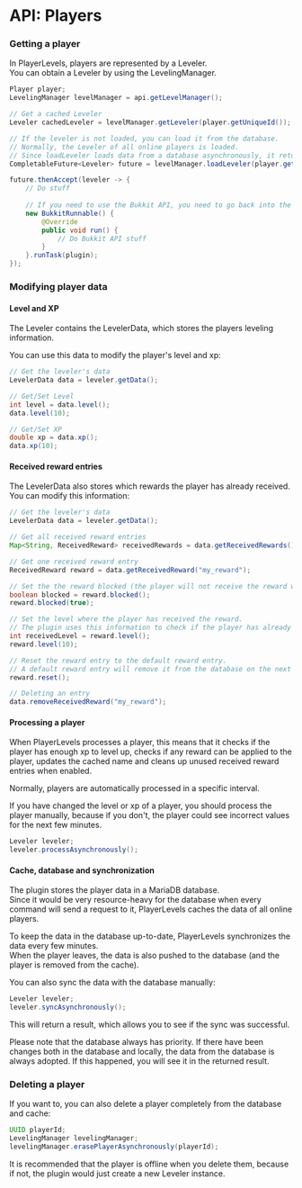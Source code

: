 # API: Players

### Getting a player
In PlayerLevels, players are represented by a Leveler.  
You can obtain a Leveler by using the LevelingManager.

```java
Player player;
LevelingManager levelManager = api.getLevelManager();

// Get a cached Leveler
Leveler cachedLeveler = levelManager.getLeveler(player.getUniqueId());

// If the leveler is not loaded, you can load it from the database.
// Normally, the Leveler of all online players is loaded.
// Since loadLeveler loads data from a database asynchronously, it returns a CompletableFuture of an Leveler.
CompletableFuture<Leveler> future = levelManager.loadLeveler(player.getUniqueId());

future.thenAccept(leveler -> {
    // Do stuff
    
    // If you need to use the Bukkit API, you need to go back into the main thread
    new BukkitRunnable() {
        @Override
        public void run() {
            // Do Bukkit API stuff
        }
    }.runTask(plugin);
});
```

### Modifying player data
#### Level and XP
The Leveler contains the LevelerData, which stores the players leveling information.

You can use this data to modify the player's level and xp:
```java
// Get the leveler's data
LevelerData data = leveler.getData();

// Get/Set Level
int level = data.level();
data.level(10);

// Get/Set XP
double xp = data.xp();
data.xp(10);
```

#### Received reward entries
The LevelerData also stores which rewards the player has already received.  
You can modify this information:
```java
// Get the leveler's data
LevelerData data = leveler.getData();

// Get all received reward entries
Map<String, ReceivedReward> receivedRewards = data.getReceivedRewards();

// Get one received reward entry
ReceivedReward reward = data.getReceivedReward("my_reward");

// Set the the reward blocked (the player will not receive the reward when it's blocked)
boolean blocked = reward.blocked();
reward.blocked(true);

// Set the level where the player has received the reward.
// The plugin uses this information to check if the player has already received the reward.
int receivedLevel = reward.level();
reward.level(10);

// Reset the reward entry to the default reward entry.
// A default reward entry will remove it from the database on the next sync.
reward.reset();

// Deleting an entry
data.removeReceivedReward("my_reward");
```

#### Processing a player
When PlayerLevels processes a player, this means that it checks if the player has enough xp to level up,
checks if any reward can be applied to the player, updates the cached name and cleans up unused received reward entries when enabled.
  
Normally, players are automatically processed in a specific interval.
  
If you have changed the level or xp of a player, you should process the player manually, because if you don't,
the player could see incorrect values for the next few minutes.

```java
Leveler leveler;
leveler.processAsynchronously();
```

#### Cache, database and synchronization
The plugin stores the player data in a MariaDB database.  
Since it would be very resource-heavy for the database when every command will send a request to it,
PlayerLevels caches the data of all online players.
  
To keep the data in the database up-to-date, PlayerLevels synchronizes the data every few minutes.  
When the player leaves, the data is also pushed to the database (and the player is removed from the cache).
  
You can also sync the data with the database manually:
```java
Leveler leveler;
leveler.syncAsynchronously();
```

This will return a result, which allows you to see if the sync was successful.
  
Please note that the database always has priority.
If there have been changes both in the database and locally, the data from the database is always adopted.
If this happened, you will see it in the returned result.

### Deleting a player
If you want to, you can also delete a player completely from the database and cache:
```java
UUID playerId;
LevelingManager levelingManager;
levelingManager.erasePlayerAsynchronously(playerId);
```

It is recommended that the player is offline when you delete them,
because if not, the plugin would just create a new Leveler instance.
